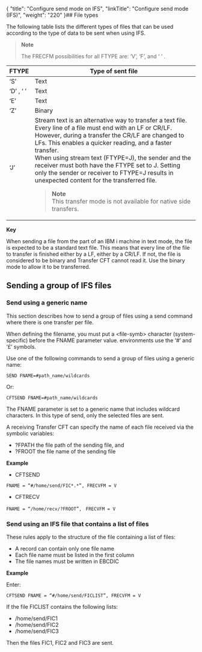 {
    "title": "Configure send mode on IFS",
    "linkTitle": "Configure send mode (IFS)",
    "weight": "220"
}## File types

The following table lists the different types of files that can be used according to the type of data to be sent when using IFS.

> **Note**
>
> The FRECFM possibilities for all FTYPE are: ‘V’, ‘F’, and ‘ ’ .


| FTYPE  | Type of sent file  |
| --- | --- |
| ‘S’  | Text  |
| ‘D’ , ‘ ’  | Text  |
| ‘E’  | Text  |
| ‘Z’  | Binary  |
| ‘J’  | Stream text is an alternative way to transfer a text file. Every line of a file must end with an LF or CR/LF. However, during a transfer the CR/LF are changed to LFs. This enables a quicker reading, and a faster transfer.<br/> When using stream text (FTYPE=J), the sender and the receiver must both have the FTYPE set to J. Setting only the sender or receiver to FTYPE=J results in unexpected content for the transferred file.<br/> <blockquote> **Note**<br/> This transfer mode is not available for native side transfers.<br/> </blockquote>  |


**Key**

When sending a file from the part of an IBM i machine in text mode, the file is expected to be a standard text file. This means that every line of the file to transfer is finished either by a LF, either by a CR/LF. If not, the file is considered to be binary and Transfer CFT cannot read it. Use the binary mode to allow it to be transferred.

## Sending a group of IFS files

### Send using a generic name

This section describes how to send a group of files using a send command where there is one transfer per file.

When defining the filename, you must put a &lt;file-symb> character (system-specific) before the FNAME parameter value. environments use the ‘#’ and ‘£’ symbols.

Use one of the following commands to send a group of files using a generic name:

`SEND FNAME=#path_name/wildcards`

Or:

`CFTSEND FNAME=#path_name/wildcards`

The FNAME parameter is set to a generic name that includes wildcard characters. In this type of send, only the selected files are sent.

A receiving Transfer CFT can specify the name of each file received via the symbolic variables:

- ?FPATH the file path of the sending file, and
- ?FROOT the file name of the sending file

**Example**

- CFTSEND

`FNAME = “#/home/send/FIC*.*”, FRECVFM = V`

- CFTRECV

`FNAME = “/home/recv/?FROOT”, `
`FRECVFM = V`

### Send using an IFS file that contains a list of files

These rules apply to the structure of the file containing a list of files:

- A record can contain only one file name
- Each file name must be listed in the first column
- The file names must be written in EBCDIC

**Example**

Enter:

`CFTSEND FNAME = “#/home/send/FICLIST”, FRECVFM = V`

If the file FICLIST contains the following lists:

- /home/send/FIC1
- /home/send/FIC2
- /home/send/FIC3

Then the files FIC1, FIC2 and FIC3 are sent.
